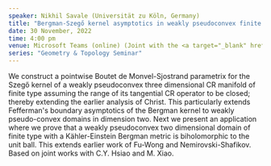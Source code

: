 ```yaml
---
speaker: Nikhil Savale (Universität zu Köln, Germany)
title: "Bergman-Szegő kernel asymptotics in weakly pseudoconvex finite type cases"
date: 30 November, 2022
time: 4:00 pm
venue: Microsoft Teams (online) (Joint with the <a target="_blank" href="http://www.math.iisc.ac.in/~aprg/index.php?id=seminar22-23">APRG Seminar</a>)
series: "Geometry & Topology Seminar"
---
```


We construct a pointwise Boutet de Monvel-Sjostrand parametrix for the Szegő kernel of a weakly pseudoconvex
three dimensional CR manifold of finite type assuming the range of its tangential CR operator to be closed;
thereby extending the earlier analysis of Christ. This particularly extends Fefferman's boundary asymptotics
of the Bergman kernel to weakly pseudo-convex domains in dimension two. Next we present an application where
we prove that a weakly pseudoconvex two dimensional domain of finite type with a Kähler-Einstein Bergman metric
is biholomorphic to the unit ball. This extends earlier work of Fu-Wong and Nemirovski-Shafikov. Based on joint
works with C.Y. Hsiao and M. Xiao.
